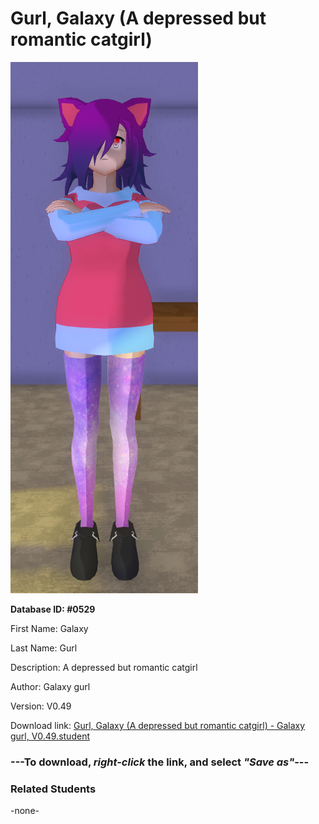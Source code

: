 # Gurl, Galaxy (A depressed but romantic catgirl)

<img src="../../Files/Images/Gurl, Galaxy (A depressed but romantic catgirl).png" title="Gurl, Galaxy (A depressed but romantic catgirl) - Galaxy gurl, V0.49">

**Database ID: #0529**

First Name: Galaxy

Last Name: Gurl

Description: A depressed but romantic catgirl

Author: Galaxy gurl

Version: V0.49

Download link: <a href="https://raw.githubusercontent.com/Arbiter1223/Daigaku-Gurashi-Custom-Students/master/Files/Student%20Files/Gurl%2C%20Galaxy%20(A%20depressed%20but%20romantic%20catgirl)%20-%20Galaxy%20gurl%2C%20V0.49.student">Gurl, Galaxy (A depressed but romantic catgirl) - Galaxy gurl, V0.49.student</a>

### ---**To download, _right-click_ the link, and select _"Save as"_**---

### Related Students

-none-
